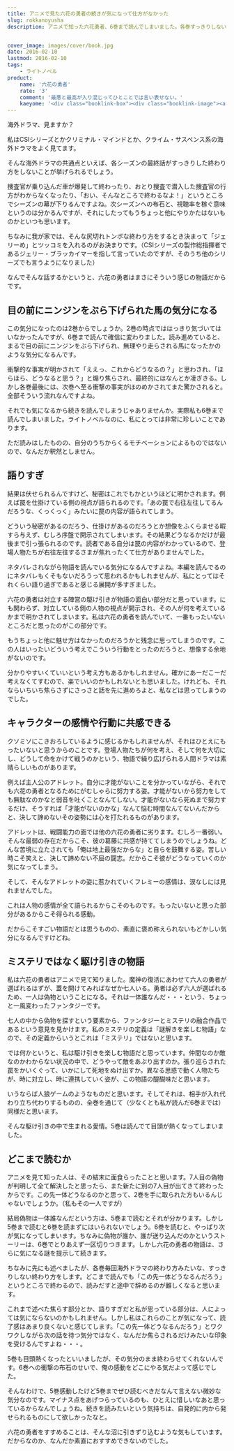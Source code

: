 ```yaml
---
title: アニメで見た六花の勇者の続きが気になって仕方がなかった
slug: rokkanoyusha
description: アニメで知った六花勇者、6巻まで読んでしまいました。各巻すっきりしない終わり方をしない（続巻への新たな謎を匂わせて終わる）ので、読みながら餌を目の前にちらつかされて走る馬のような気分になってました。でも気になるから読んじゃう・・・。


cover_image: images/cover/book.jpg
date: 2016-02-10
lastmod: 2016-02-10
tags: 
    - ライトノベル
product:
    name: '六花の勇者'
    rate: '3'
    comment: '最悪と最高が入り混じってひとことでは言い表せない。'
    kaeyome: '<div class="booklink-box"><div class="booklink-image"><a href="http://www.amazon.co.jp/exec/obidos/asin/4086306336/illusionspace-22/" target="_blank" rel="nofollow" ><img src="http://ecx.images-amazon.com/images/I/61VokcRIiCL._SL160_.jpg" style="border: none;" /></a></div><div class="booklink-info"><div class="booklink-name"><a href="http://www.amazon.co.jp/exec/obidos/asin/4086306336/illusionspace-22/" target="_blank" rel="nofollow" >六花の勇者 (六花の勇者シリーズ) (集英社スーパーダッシュ文庫)</a><div class="booklink-powered-date">posted with <a href="http://yomereba.com" rel="nofollow" target="_blank">ヨメレバ</a></div></div><div class="booklink-detail">山形 石雄 集英社 2011-08-25    </div><div class="booklink-link2"><div class="shoplinkamazon"><a href="http://www.amazon.co.jp/exec/obidos/asin/4086306336/illusionspace-22/" target="_blank" rel="nofollow" >Amazon</a></div><div class="shoplinkkindle"><a href="http://www.amazon.co.jp/exec/obidos/ASIN/B00C7PU8A8/illusionspace-22/" target="_blank" rel="nofollow" >Kindle</a></div><div class="shoplinkrakuten"><a href="http://hb.afl.rakuten.co.jp/hgc/11acbc01.369b1bf6.11acbc02.cabf9fe9/?pc=http%3A%2F%2Fbooks.rakuten.co.jp%2Frb%2F11336003%2F%3Fscid%3Daf_ich_link_urltxt%26m%3Dhttp%3A%2F%2Fm.rakuten.co.jp%2Fev%2Fbook%2F" target="_blank" rel="nofollow" >楽天ブックス</a></div>                  	  <div class="shoplinkkino"><a href="http://ck.jp.ap.valuecommerce.com/servlet/referral?sid=3085416&pid=882196163&vc_url=http%3A%2F%2Fwww.kinokuniya.co.jp%2Ff%2Fdsg-01-9784086306331" target="_blank" rel="nofollow" >紀伊國屋書店<img src="http://ad.jp.ap.valuecommerce.com/servlet/gifbanner?sid=3085416&pid=882196163" height="1" width="1" border="0"></a></div>	  	  	</div></div><div class="booklink-footer"></div></div>'
---
```


海外ドラマ、見ますか？

私はCSIシリーズとかクリミナル・マインドとか、クライム・サスペンス系の海外ドラマをよく見てます。

そんな海外ドラマの共通点といえば、各シーズンの最終話がすっきりした終わり方をしないことが挙げられるでしょう。

捜査官が乗り込んだ車が爆発して終わったり、おとり捜査で潜入した捜査官の行方がわからなくなったり、「おい、そんなところで終わるなよ！」というところでシーズンの幕が下りるんですよね。次シーズンへの布石と、視聴率を稼ぐ意味というのは分かるんですが、それにしたってもうちょっと他にやりかたはないものかといつも思います。

ちなみに我が家では、そんな尻切れトンボな終わり方をするとき決まって「ジェリーめ」とツッコミを入れるのがお決まりです。（CSIシリーズの製作総指揮者であるジェリー・ブラッカイマーを指して言っていたのですが、そのうち他のシリーズでも言うようになりました）

なんでそんな話するかというと、六花の勇者はまさにそういう感じの物語だからです。


## 目の前にニンジンをぶら下げられた馬の気分になる


この気分になったのは2巻からでしょうか。2巻の時点でははっきり気づいてはいなかったんですが、6巻まで読んで確信に変わりました。読み進めていると、まるで目の前にニンジンをぶら下げられ、無理やり走らされる馬になったかのような気分になるんです。

衝撃的な事実が明かされて「ええっ、これからどうなるの？」と思わされ、「ほらほら、どうなると思う？」と煽り焦らされ、最終的にはなんとか凌ぎきる。しかし各巻最後には、次巻へ至る衝撃の事実がほのめかされてまた驚かされると。全部そういう流れなんですよね。

それでも気になるから続きを読んでしまうじゃありませんか。実際私も6巻まで読んでしまいました。ライトノベルなのに、私にとっては非常に珍しいことであります。

ただ読みはしたものの、自分のうちからくるモチベーションによるものではないので、なんだか釈然としません。


## 語りすぎ


結果は伏せられるんですけど、秘密はこれでもかというほどに明かされます。例えば罠を仕掛けている側の視点が語られるのです。「あの罠で右往左往してるんだろうな、くっくっく」みたいに罠の内容が語られてしまう。

どういう秘密があるのだろう、仕掛けがあるのだろうとか想像をふくらませる暇すら与えず、むしろ序盤で開示されてしまいます。その結果どうなるかだけが最後まで引っ張られるのです。読者である自分は罠の内容がわかっているので、登場人物たちが右往左往するさまが焦れったくて仕方がありませんでした。

ネタバレされながら物語を読んでいる気分になるんですよね。本編を読んでるのにネタバレもくそもないだろうって思われるかもしれませんが、私にとってはそれくらい語り過ぎであると感じる展開が多すぎました。

六花の勇者は対立する陣営の駆け引きが物語の面白い部分だと思っています。にも関わらず、対立している側の人物の視点が開示され、その人が何を考えているかまで明かされてしまいます。私は六花の勇者を読んでいて、一番もったいないところだと思ったのがこの部分です。

もうちょっと他に魅せ方はなかったのだろうかと残念に思ってしまうのです。この人はいったいどういう考えでこういう行動をとったのだろうと、想像する余地がないのです。

分かりやすいくていいという考え方もあるかもしれません。確かにあーだこーだ考えなくてすむので、楽でいいのかもしれないとも思いました。けれども、それならいちいち焦らさずにさっさと話を先に進めろよと、私などは思ってしまうのでした。


## キャラクターの感情や行動に共感できる


クソミソにこきおろしているように感じるかもしれませんが、それはひとえにもったいないと思うからのことです。登場人物たちが何を考え、そして何を大切にし、どうして命をかけて戦うのかという、物語で繰り広げられる人間ドラマは素晴らしいものがあります。

例えば主人公のアドレット。自分に才能がないことを分かっていながら、それでも六花の勇者となるためにがむしゃらに努力する姿。才能がないから努力をしても無駄なのかなと弱音を吐くことなんてしない。才能がないなら死ぬまで努力するだけ、そうすれば「才能がないのかな」なんて悩む時間なんてないんだからと、決して諦めないその姿勢には心を打たれるものがあります。

アドレットは、戦闘能力の面では他の六花の勇者に劣ります。むしろ一番弱い。そんな最弱の存在だからこそ、彼の葛藤に共感が持ててしまうのでしょうね。どんな苦境に立たされても「俺は地上最強だからな」と自らを鼓舞する姿。苦しい時こそ笑えと、決して諦めない不屈の闘志。だからこそ彼がどうなっていくのか気になってしまう。

そして、そんなアドレットの姿に惹かれていくフレミーの感情は、涙なしには見れませんでした。

これは人物の感情が全て語られるからこそのものです。もったいないと思った部分があるからこそ得られる感動。

だからこそすごい物語だとは思うものの、素直に褒め称えられないもどかしい気分になるんですけどね。


## ミステリではなく駆け引きの物語


私は六花の勇者はアニメで見て知りました。魔神の復活にあわせて六人の勇者が選ばれるはずが、蓋を開けてみればなぜか七人いる。勇者は必ず六人が選ばれるため、一人は偽物ということになる。それは一体誰なんだ・・・という、ちょっと一風変わったファンタジーです。

七人の中から偽物を探すという要素から、ファンタジーとミステリの融合作品であるという意見を見かけます。私のミステリの定義は「謎解きを楽しむ物語」なので、その定義からいうとこれは「ミステリ」ではないと思います。

では何かというと、私は駆け引きを楽しむ物語だと思っています。仲間なのか敵なのかわからない状況の中で、どうやって敵をあぶり出すのか。張り巡らされた罠をかいくぐって、いかにして死地をぬけ出すか。異なる思惑で動く人物たちが、時に対立し、時に連携していく姿が、この物語の醍醐味だと思います。

いうならば人狼ゲームのようなものだと思います。そしてそれは、相手が入れ代わり立ち代わりするものの、全巻を通じて（少なくとも私が読んだ6巻までは）同様だと思います。

そんな駆け引きの中で生まれる愛情。5巻は読んでて目頭が熱くなってしまいました。


## どこまで読むか


アニメを見て知った人は、その結末に面食らったことと思います。7人目の偽物が判明して全て解決したと思ったら、また新たに別の7人目が出てきて終わったからです。この先一体どうなるのかと思って、2巻を手に取られた方もいるんじゃないでしょうか。（私もその一人ですが）

結局偽物は一体誰なんだという方は、5巻まで読むとそれが分かります。しかし5巻まで読むと6巻を読まずにはいられないでしょう。6巻を読むと、やっぱり次が気になってしまいます。ちなみに偽物が誰か、誰が送り込んだのかというストーリーは、6巻でとりあえず一区切りつきます。しかし六花の勇者の物語は、さらに気になる謎を提示して続きます。

ちなみに先にも述べましたが、各巻毎回海外ドラマの終わり方みたいな、すっきりしない終わり方をします。どこまで読んでも「この先一体どうなるんだろう」というところで終わるので、読みだすと途中で辞めるのが難しくなると思います。

これまで述べた焦らす部分とか、語りすぎだと私が思っている部分は、人によっては気にならないのかもしれません。しかし私はこれらのことが気になって、読了感はあまり良くないと感じてします。「この先一体どうなるんだろう」とワクワクしながら次の話を待つ気分ではなく、なんだか焦らされるだけみたいな印象を受けるんですよね・・・。

5巻も目頭熱くなったといいましたが、その気分のまま終わらせてくれないんです。6巻への衝撃の布石のせいで、俺の感動をどこにやる気だよって感じでした。

そんなわけで、5巻感動したけど5巻までぜひ読むべきだなんて言えない微妙な気分なのです。マイナス点をあげつらっているのも、ひとえに惜しいなあと思っているからなんでしょうね。続きを読みたいという気持ちは、自発的に内から発せられるものにして欲しかったなと。

六花の勇者をすすめることは、そんな沼に引きずり込むような気もしています。だからなのか、なんだか素直におすすめできないのでした。


  